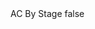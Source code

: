 <?xml version="1.0" encoding="UTF-8"?>
<CustomMetadata xmlns="http://soap.sforce.com/2006/04/metadata">
    <label>AC By Stage</label>
    <protected>false</protected>
</CustomMetadata>
